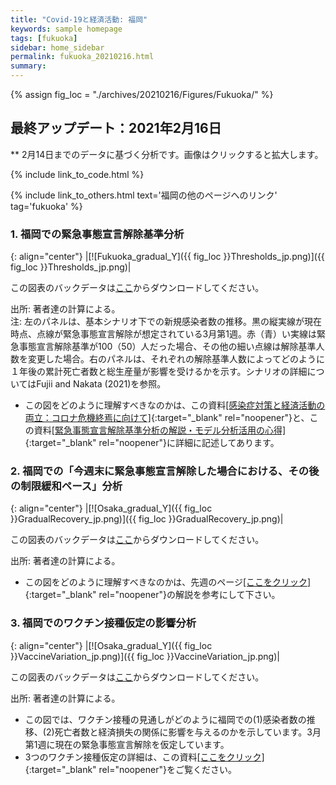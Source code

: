 ```yaml
---
title: "Covid-19と経済活動: 福岡"
keywords: sample homepage
tags: [fukuoka]
sidebar: home_sidebar
permalink: fukuoka_20210216.html
summary:
---
```


{% assign fig_loc = "./archives/20210216/Figures/Fukuoka/" %}

## 最終アップデート：2021年2月16日
** 2月14日までのデータに基づく分析です。画像はクリックすると拡大します。

{% include link_to_code.html %}

{% include link_to_others.html text='福岡の他のページへのリンク' tag='fukuoka' %}

### 1. 福岡での緊急事態宣言解除基準分析

{: align="center"}
|[![Fukuoka_gradual_Y]({{ fig_loc }}Thresholds_jp.png)]({{ fig_loc }}Thresholds_jp.png)|

この図表のバックデータは[ここ](./archives/20210216/Figures/Fukuoka/BackData_ThresholdsFukuoka_20210216.xls)からダウンロードしてください。

出所: 著者達の計算による。<br>
注: 左のパネルは、基本シナリオ下での新規感染者数の推移。黒の縦実線が現在時点、点線が緊急事態宣言解除が想定されている3月第1週。赤（青）い実線は緊急事態宣言解除基準が100（50）人だった場合、その他の細い点線は解除基準人数を変更した場合。右のパネルは、それぞれの解除基準人数によってどのように１年後の累計死亡者数と総生産量が影響を受けるかを示す。シナリオの詳細についてはFujii and Nakata (2021)を参照。

- この図をどのように理解すべきなのかは、この資料[[感染症対策と経済活動の両立：コロナ危機終焉に向けて]](./files/Covid19OutputJapan_20210206.pdf){:target="_blank" rel="noopener"}と、この資料[[緊急事態宣言解除基準分析の解説・モデル分析活用の心得]](./files/Covid19OutputJapan_Note_20210206.pdf){:target="_blank" rel="noopener"}に詳細に記述してあります。

### 2. 福岡での「今週末に緊急事態宣言解除した場合における、その後の制限緩和ペース」分析

{: align="center"}
|[![Osaka_gradual_Y]({{ fig_loc }}GradualRecovery_jp.png)]({{ fig_loc }}GradualRecovery_jp.png)|

この図表のバックデータは[ここ](./archives/20210216/Figures/Fukuoka/BackData_GradualRecoveryFukuoka_20210216.xls)からダウンロードしてください。

出所: 著者達の計算による。

- この図をどのように理解すべきなのかは、先週のページ[[ここをクリック]](./tokyo_20210209.html#1-東京での緊急事態宣言解除後の経済促進ペース分析){:target="_blank" rel="noopener"}の解説を参考にして下さい。

### 3. 福岡でのワクチン接種仮定の影響分析

{: align="center"}
|[![Osaka_gradual_Y]({{ fig_loc }}VaccineVariation_jp.png)]({{ fig_loc }}VaccineVariation_jp.png)|

この図表のバックデータは[ここ](./archives/20210216/Figures/Fukuoka/BackData_VaccineVariationFukuoka_20210216.xls)からダウンロードしてください。

出所: 著者達の計算による。

- この図では、ワクチン接種の見通しがどのように福岡での(1)感染者数の推移、(2)死亡者数と経済損失の関係に影響を与えるのかを示しています。3月第1週に現在の緊急事態宣言解除を仮定しています。
- 3つのワクチン接種仮定の詳細は、この資料[[ここをクリック]](./files/FujiiNakata_Vaccines_Slides_20210216.pdf){:target="_blank" rel="noopener"}をご覧ください。
